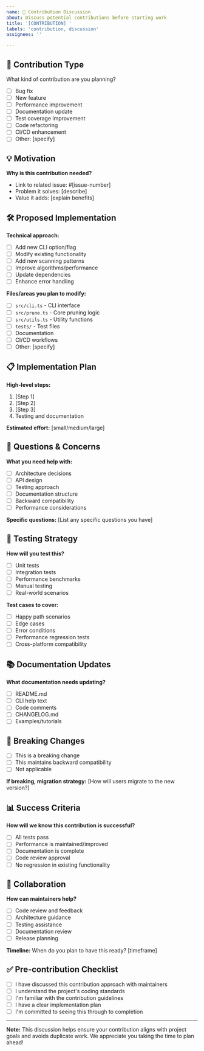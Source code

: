 ```yaml
---
name: 🤝 Contribution Discussion
about: Discuss potential contributions before starting work
title: '[CONTRIBUTION] '
labels: 'contribution, discussion'
assignees: ''

---
```


## 🎯 Contribution Type
What kind of contribution are you planning?
- [ ] Bug fix
- [ ] New feature
- [ ] Performance improvement
- [ ] Documentation update
- [ ] Test coverage improvement
- [ ] Code refactoring
- [ ] CI/CD enhancement
- [ ] Other: [specify]

## 💡 Motivation
**Why is this contribution needed?**
- Link to related issue: #[issue-number]
- Problem it solves: [describe]
- Value it adds: [explain benefits]

## 🛠️ Proposed Implementation
**Technical approach:**
- [ ] Add new CLI option/flag
- [ ] Modify existing functionality
- [ ] Add new scanning patterns
- [ ] Improve algorithms/performance
- [ ] Update dependencies
- [ ] Enhance error handling

**Files/areas you plan to modify:**
- [ ] `src/cli.ts` - CLI interface
- [ ] `src/prune.ts` - Core pruning logic
- [ ] `src/utils.ts` - Utility functions
- [ ] `tests/` - Test files
- [ ] Documentation
- [ ] CI/CD workflows
- [ ] Other: [specify]

## 📋 Implementation Plan
**High-level steps:**
1. [Step 1]
2. [Step 2]
3. [Step 3]
4. Testing and documentation

**Estimated effort:** [small/medium/large]

## 🤔 Questions & Concerns
**What you need help with:**
- [ ] Architecture decisions
- [ ] API design
- [ ] Testing approach
- [ ] Documentation structure
- [ ] Backward compatibility
- [ ] Performance considerations

**Specific questions:**
[List any specific questions you have]

## 🧪 Testing Strategy
**How will you test this?**
- [ ] Unit tests
- [ ] Integration tests
- [ ] Performance benchmarks
- [ ] Manual testing
- [ ] Real-world scenarios

**Test cases to cover:**
- [ ] Happy path scenarios
- [ ] Edge cases
- [ ] Error conditions
- [ ] Performance regression tests
- [ ] Cross-platform compatibility

## 📚 Documentation Updates
**What documentation needs updating?**
- [ ] README.md
- [ ] CLI help text
- [ ] Code comments
- [ ] CHANGELOG.md
- [ ] Examples/tutorials

## 🔄 Breaking Changes
- [ ] This is a breaking change
- [ ] This maintains backward compatibility
- [ ] Not applicable

**If breaking, migration strategy:**
[How will users migrate to the new version?]

## 📊 Success Criteria
**How will we know this contribution is successful?**
- [ ] All tests pass
- [ ] Performance is maintained/improved
- [ ] Documentation is complete
- [ ] Code review approval
- [ ] No regression in existing functionality

## 🤝 Collaboration
**How can maintainers help?**
- [ ] Code review and feedback
- [ ] Architecture guidance
- [ ] Testing assistance
- [ ] Documentation review
- [ ] Release planning

**Timeline:**
When do you plan to have this ready? [timeframe]

## ✅ Pre-contribution Checklist
- [ ] I have discussed this contribution approach with maintainers
- [ ] I understand the project's coding standards
- [ ] I'm familiar with the contribution guidelines
- [ ] I have a clear implementation plan
- [ ] I'm committed to seeing this through to completion

---

**Note:** This discussion helps ensure your contribution aligns with project goals and avoids duplicate work. We appreciate you taking the time to plan ahead!
